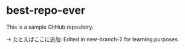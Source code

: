 # best-repo-ever

This is a sample GitHub repository.

→ たとえばここに追加:
Edited in new-branch-2 for learning purposes.
